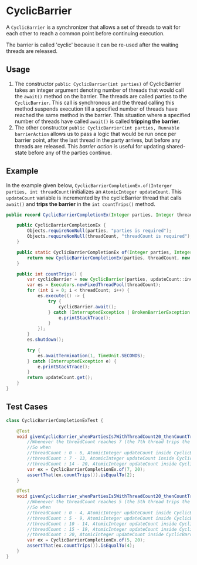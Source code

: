 # CyclicBarrier

A `CyclicBarrier` is a synchronizer that allows a set of threads to wait for each other to reach a common point before continuing execution.

The barrier is called 'cyclic' because it can be re-used after the waiting threads are released.

## Usage

1. The constructor `public CyclicBarrier(int parties)` of CyclicBarrier takes an integer argument denoting number of threads that would call the `await()`  method on the barrier. The threads are called parties to the `CyclicBarrier`. This call is synchronous and the thread calling this method suspends execution till a specified number of threads have reached the same method in the barrier. This situation where a specified number of threads have called `await()` is called **tripping the barrier**.
2. The other constructor `public CyclicBarrier(int parties, Runnable barrierAction` allows us to pass a logic that would be run once per barrier point, after the last thread in the party arrives, but before any threads are released. This _barrier action_ is useful for updating shared-state before any of the parties continue.

## Example

In the example given below, `CyclicBarrierCompletionEx.of(Interger parties, int threadCount)`initializes an `AtomicInteger updateCount`.  This `updateCount` variable is incremented by the cyclicBarrier thread that calls `await()` and **trips the barrier** in the `int countTrips()` method.  
```java
public record CyclicBarrierCompletionEx(Integer parties, Integer threadCount, AtomicInteger updateCount) {

    public CyclicBarrierCompletionEx {
        Objects.requireNonNull(parties, "parties is required");
        Objects.requireNonNull(threadCount, "threadCount is required");
    }

    public static CyclicBarrierCompletionEx of(Integer parties, Integer threadCount) {
        return new CyclicBarrierCompletionEx(parties, threadCount, new AtomicInteger(0));
    }

    public int countTrips() {
        var cyclicBarrier = new CyclicBarrier(parties, updateCount::incrementAndGet);
        var es = Executors.newFixedThreadPool(threadCount);
        for (int i = 0; i < threadCount; i++) {
            es.execute(() -> {
                try {
                    cyclicBarrier.await();
                } catch (InterruptedException | BrokenBarrierException e) {
                    e.printStackTrace();
                }
            });
        }
        es.shutdown();

        try {
            es.awaitTermination(1, TimeUnit.SECONDS);
        } catch (InterruptedException e) {
            e.printStackTrace();
        }
        return updateCount.get();
    }
}
```

## Test Cases
```java
class CyclicBarrierCompletionExTest {

    @Test
    void givenCyclicBarrier_whenPartiesIs7WithThreadCount20_thenCountTripsIs2() {
        //Whenever the threadCount reaches 7 (the 7th thread trips the barrier), CyclicBarrier increments the AtomicInteger updateCount
        //So when
        //threadCount : 0 - 6, AtomicInteger updateCount inside CyclicBarrierCompletionEx is 0
        //threadCount : 7 - 13, AtomicInteger updateCount inside CyclicBarrierCompletionEx is 1
        //threadCount : 14 - 20, AtomicInteger updateCount inside CyclicBarrierCompletionEx is 2
        var ex = CyclicBarrierCompletionEx.of(7, 20);
        assertThat(ex.countTrips()).isEqualTo(2);
    }

    @Test
    void givenCyclicBarrier_whenPartiesIs5WithThreadCount20_thenCountTripsIs4() {
        //Whenever the threadCount reaches 5 (the 5th thread trips the barrier), CyclicBarrier increments the AtomicInteger updateCount
        //So when
        //threadCount : 0 - 4, AtomicInteger updateCount inside CyclicBarrierCompletionEx is 0
        //threadCount : 5 - 9, AtomicInteger updateCount inside CyclicBarrierCompletionEx is 1
        //threadCount : 10 - 14, AtomicInteger updateCount inside CyclicBarrierCompletionEx is 2
        //threadCount : 15 - 19, AtomicInteger updateCount inside CyclicBarrierCompletionEx is 3
        //threadCount : 20, AtomicInteger updateCount inside CyclicBarrierCompletionEx is 4
        var ex = CyclicBarrierCompletionEx.of(5, 20);
        assertThat(ex.countTrips()).isEqualTo(4);
    }
}
```
